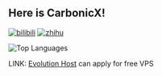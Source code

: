 ## Here is CarbonicX!

[![bilibili](https://img.shields.io/badge/bilibili-CarbonicX-FB7299?style=for-the-badge)](https://space.bilibili.com/21635425)
[![zhihu](https://img.shields.io/badge/zhihu-CarbonicX-0084FF?style=for-the-badge)](https://www.zhihu.com/people/deeeed)

![Top Languages](https://github-stats.ubrong.com/api/top-langs/?username=CarbonicX&layout=compact)

LINK: [Evolution Host](https://evolution-host.com/free-vps.php) can apply for free VPS
